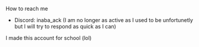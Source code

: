 How to reach me
- Discord: inaba_ack (I am no longer as active as I used to be unfortunetly but I will try to respond as quick as I can)
<!---
Apario-0/Apario-0 is a ✨ special ✨ repository because its `README.md` (this file) appears on your GitHub profile.
You can click the Preview link to take a look at your changes.
--->
I made this account for school (lol)
